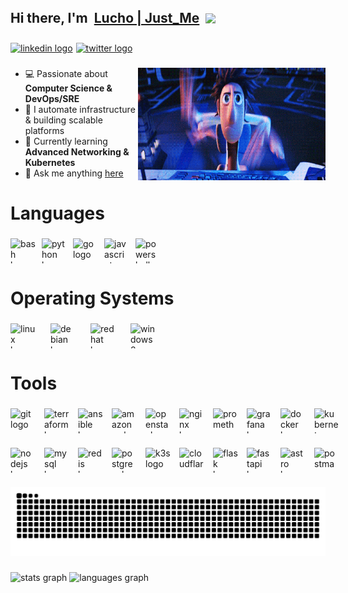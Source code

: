 <h2 style="display: flex; align-items: center; gap: 10px; line-height: 1.5;">
  Hi there, I'm 
  <a href="https://blog.justme.ovh" target="_blank">Lucho | Just_Me</a>
  <img src="https://media.giphy.com/media/hvRJCLFzcasrR4ia7z/giphy.gif" width="25px" style="vertical-align: middle;" />
</h2>

###

<div style="display: flex; align-items: left; gap: 5px;">
  <a href="https://www.linkedin.com/in/luis-octavio-mota-verdasco-sys-admin" target="_blank">
    <img src="https://img.shields.io/static/v1?message=LinkedIn&logo=linkedin&label=&color=0077B5&logoColor=white&labelColor=&style=flat" height="20" alt="linkedin logo"  />
  </a>
  <a href="https://x.com/zzjust_mezz" target="_blank">
    <img src="https://img.shields.io/static/v1?message=Twitter&logo=twitter&label=&color=1DA1F2&logoColor=white&labelColor=&style=flat" height="20" alt="twitter logo"  />
  </a>
</div>

###

<img align="right" src="https://raw.githubusercontent.com/lucho00cuba/lucho00cuba/main/assets/typing.gif" width="300" height="180" alt="Typing GIF" />

- 💻 Passionate about **Computer Science & DevOps/SRE**
- 🚀 I automate infrastructure & building scalable platforms
- 🌱 Currently learning **Advanced Networking & Kubernetes**
- 💬 Ask me anything  <a href="mailto:lomv0209@gmail.com">here</a>

###

<h1 align="left">Languages</h1>

###

<div style="display: flex; align-items: center; gap: 1px;">
  <img src="https://skillicons.dev/icons?i=bash" width="40" height="40" alt="bash logo" />
  <img width="8" />
  <img src="https://skillicons.dev/icons?i=py" width="40" height="40" alt="python logo" />
  <img width="8" />
  <img src="https://skillicons.dev/icons?i=go" width="40" height="40" alt="go logo" />
  <img width="8" />
  <img src="https://skillicons.dev/icons?i=js" width="40" height="40" alt="javascript logo" />
  <img width="8" />
  <img src="https://skillicons.dev/icons?i=powershell" width="40" height="40" alt="powershell logo" />
</div>

###

<h1 align="left">Operating Systems</h1>

###

<div style="display: flex; align-items: center; gap: 8px;">
  <img src="https://skillicons.dev/icons?i=linux" height="40" width="40" alt="linux logo"  />
  <img width="8" />
  <img src="https://cdn.jsdelivr.net/gh/devicons/devicon/icons/debian/debian-original.svg" height="40" width="40" alt="debian logo"  />
  <img width="8" />
  <img src="https://cdn.jsdelivr.net/gh/devicons/devicon/icons/redhat/redhat-original.svg" height="40" width="40" alt="redhat logo"  />
  <img width="8" />
  <img src="https://cdn.jsdelivr.net/gh/devicons/devicon/icons/windows8/windows8-original.svg" height="40" width="40" alt="windows8 logo"  />
</div>

###

<h1 align="left">Tools</h1>

###

<div style="display: flex; align-items: center; gap: 7px; margin-bottom: 20px;">
  <img src="https://skillicons.dev/icons?i=git" width="40" height="40" alt="git logo" />
  <img width="8" />
  <img src="https://cdn.jsdelivr.net/gh/devicons/devicon/icons/terraform/terraform-original.svg" width="40" height="40" alt="terraform logo" />
  <img width="8" />
  <img src="https://cdn.jsdelivr.net/gh/devicons/devicon/icons/ansible/ansible-original.svg" width="40" height="40" alt="ansible logo" />
  <img width="8" />
  <img src="https://skillicons.dev/icons?i=aws" width="40" height="40" alt="amazonwebservices logo" />
  <img width="8" />
  <img src="https://skillicons.dev/icons?i=openstack" width="40" height="40" alt="openstack logo" />
  <img width="8" />
  <img src="https://skillicons.dev/icons?i=nginx" width="40" height="40" alt="nginx logo" />
  <img width="8" />
  <img src="https://skillicons.dev/icons?i=prometheus" width="40" height="40" alt="prometheus logo" />
  <img width="8" />
  <img src="https://skillicons.dev/icons?i=grafana" width="40" height="40" alt="grafana logo" />
  <img width="8" />
  <img src="https://skillicons.dev/icons?i=docker" width="40" height="40" alt="docker logo" />
  <img width="8" />
  <img src="https://skillicons.dev/icons?i=kubernetes" width="40" height="40" alt="kubernetes logo" />
</div>

###

<div style="display: flex; align-items: center; gap: 7px;">
  <img src="https://skillicons.dev/icons?i=nodejs" width="40" height="40" alt="nodejs logo" />
  <img width="8" />
  <img src="https://skillicons.dev/icons?i=mysql" width="40" height="40" alt="mysql logo" />
  <img width="8" />
  <img src="https://skillicons.dev/icons?i=redis" width="40" height="40" alt="redis logo" />
  <img width="8" />
  <img src="https://skillicons.dev/icons?i=postgres" width="40" height="40" alt="postgresql logo" />
  <img width="8" />
  <img src="https://cdn.jsdelivr.net/gh/devicons/devicon/icons/k3s/k3s-original.svg" width="40" height="40" alt="k3s logo" />
  <img width="8" />
  <img src="https://skillicons.dev/icons?i=cloudflare" width="40" height="40" alt="cloudflare logo" />
  <img width="8" />
  <img src="https://skillicons.dev/icons?i=flask" width="40" height="40" alt="flask logo" />
  <img width="8" />
  <img src="https://skillicons.dev/icons?i=fastapi" width="40" height="40" alt="fastapi logo" />
  <img width="8" />
  <img src="https://skillicons.dev/icons?i=astro" width="40" height="40" alt="astro logo" />
  <img width="8" />
  <img src="https://skillicons.dev/icons?i=postman" width="40" height="40" alt="postman logo" />
</div>

###

<img src="https://raw.githubusercontent.com/lucho00cuba/lucho00cuba/output/snake.svg" alt="Snake animation"/>

###

<div style="display: flex; align-items: center; gap: 4px; margin-top: 20px;">
  <img src="https://github-readme-stats.vercel.app/api?username=lucho00cuba&hide_title=false&hide_rank=false&show_icons=true&include_all_commits=true&count_private=true&disable_animations=false&theme=onedark&locale=en&hide_border=false&order=1" height="140" alt="stats graph"  />
  <img src="https://github-readme-stats.vercel.app/api/top-langs?username=lucho00cuba&locale=en&hide_title=false&layout=compact&card_width=320&langs_count=5&theme=onedark&hide_border=false&order=2&hide=css,scss,javascript,html,php" height="140" alt="languages graph"  />
</div>
